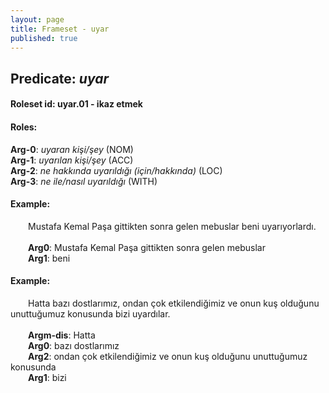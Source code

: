 ```yaml
---
layout: page
title: Frameset - uyar
published: true
---
```

<h2>Predicate: <i>uyar</i></h2>
<h4>Roleset id: uyar.01 - ikaz etmek<br>
<h4>Roles:</h4>
<b>Arg-0</b>: <i>uyaran kişi/şey</i>  (NOM) <br>
<b>Arg-1</b>: <i>uyarılan kişi/şey</i>  (ACC) <br>
<b>Arg-2</b>: <i>ne hakkında uyarıldığı (için/hakkında)</i>  (LOC) <br>
<b>Arg-3</b>: <i>ne ile/nasıl uyarıldığı</i>  (WITH) <br>
<h4>Example:</h4>
&emsp;&emsp;Mustafa Kemal Paşa gittikten sonra gelen mebuslar beni uyarıyorlardı.<br><br>
&emsp;&emsp;<b>Arg0</b>:  Mustafa Kemal Paşa gittikten sonra gelen mebuslar<br>
&emsp;&emsp;<b>Arg1</b>:  beni<br>

<h4>Example:</h4>
&emsp;&emsp;Hatta bazı dostlarımız, ondan çok etkilendiğimiz ve onun kuş olduğunu unuttuğumuz konusunda bizi uyardılar.<br><br>
&emsp;&emsp;<b>Argm-dis</b>:  Hatta<br>
&emsp;&emsp;<b>Arg0</b>:  bazı dostlarımız<br>
&emsp;&emsp;<b>Arg2</b>:  ondan çok etkilendiğimiz ve onun kuş olduğunu unuttuğumuz konusunda<br>
&emsp;&emsp;<b>Arg1</b>:  bizi<br>

